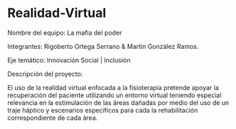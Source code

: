 # Realidad-Virtual

Nombre del equipo: La mafia del poder

Integrantes: Rigoberto Ortega Serrano & Martin González Ramos.

Eje temático: Innovación 	Social | Inclusión

Descripción del proyecto: 

El uso de la realidad virtual enfocada a la fisioterapía pretende apoyar la recuperación del paciente utilizando un entorno virtual teniendo especial relevancia en la estimulación de las áreas dañadas por medio del uso de un traje háptico y escenarios específicos para cada la rehabilitación correspondiente de cada área.
